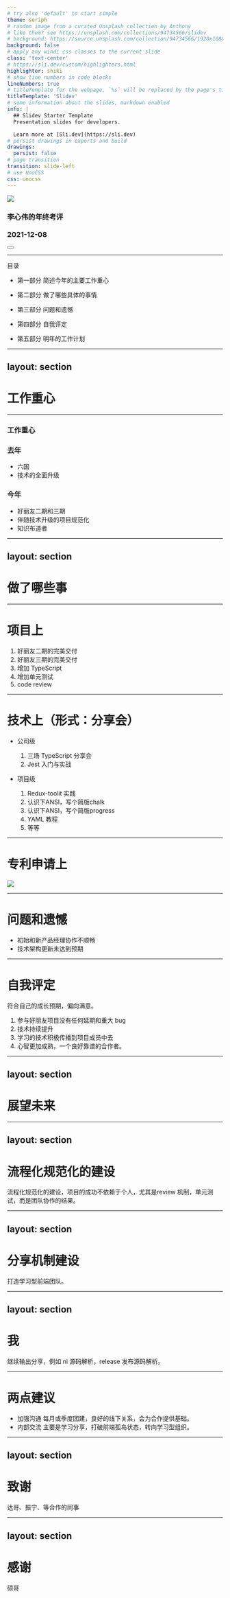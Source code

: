 ```yaml
---
# try also 'default' to start simple
theme: seriph
# random image from a curated Unsplash collection by Anthony
# like them? see https://unsplash.com/collections/94734566/slidev
# background: https://source.unsplash.com/collection/94734566/1920x1080
background: false
# apply any windi css classes to the current slide
class: 'text-center'
# https://sli.dev/custom/highlighters.html
highlighter: shiki
# show line numbers in code blocks
lineNumbers: true
# titleTemplate for the webpage, `%s` will be replaced by the page's title
titleTemplate: 'Slidev'
# some information about the slides, markdown enabled
info: |
  ## Slidev Starter Template
  Presentation slides for developers.

  Learn more at [Sli.dev](https://sli.dev)
# persist drawings in exports and build
drawings:
  persist: false
# page transition
transition: slide-left
# use UnoCSS
css: unocss
---
```


<div grid="~ cols-2 gap-2" m="-t-2">


<img border="rounded" w-full src="https://github.com/condorheroblog/review-work/assets/47056890/162c0db7-37ef-4e62-b1cd-08229b9214c9" />

<h3>
	李心伟的年终考评
	<br />
	<br />
	2021-12-08
</h3>


</div>

<div class="abs-br m-6 flex gap-2">
	<button @click="$slidev.nav.openInEditor()" title="Open in Editor" class="text-xl icon-btn opacity-50 !border-none !hover:text-white">
		<carbon:edit />
	</button>
	<a href="https://github.com/condorheroblog/review-work" target="_blank" alt="GitHub"
		class="text-xl icon-btn opacity-50 !border-none !hover:text-white">
		<carbon-logo-github />
	</a>
</div>

---

目录

- 第一部分 简述今年的主要工作重心

- 第二部分 做了哪些具体的事情

- 第三部分 问题和遗憾

- 第四部分 自我评定

- 第五部分 明年的工作计划

---
layout: section
---

# 工作重心

---

### 工作重心

<div grid="~ cols-2 gap-2" m="-t-2">

<div border-1 p-10 mt-30>

<h3 text-center>去年</h3>
<ul>
	<li>六国</li>
	<li>技术的全面升级</li>
</ul>

</div>

<div border-1 p-10 mt-30>

<h3 text-center>今年</h3>
<ul>
	<li>好丽友二期和三期</li>
	<li>伴随技术升级的项目规范化</li>
	<li>知识布道者</li>
</ul>

</div>

</div>

---
layout: section
---

# 做了哪些事

---

# 项目上

1. 好丽友二期的完美交付
2. 好丽友三期的完美交付
3. 增加 TypeScript
4. 增加单元测试
5. code review

---

# 技术上（形式：分享会）

- 公司级

	1. 三场 TypeScript 分享会
	2. Jest 入门与实战

- 项目级

	1. Redux-toolit 实践
	2. 认识下ANSI，写个简版chalk
	3. 认识下ANSI，写个简版progress
	4. YAML 教程
	5. 等等

---

# 专利申请上

![](https://github.com/condorheroblog/review-work/assets/47056890/f3f08aa5-1239-4f7b-9fec-c2a9cb8b6716)

---

# 问题和遗憾

- 初始和新产品经理协作不顺畅
- 技术架构更新未达到预期

---

# 自我评定

符合自己的成长预期，偏向满意。

1. 参与好丽友项目没有任何延期和重大 bug
2. 技术持续提升
3. 学习的技术积极传播到项目成员中去
4. 心智更加成熟，一个良好靠谱的合作者。

---
layout: section
---

# 展望未来

---
layout: section
---

# 流程化规范化的建设

流程化规范化的建设，项目的成功不依赖于个人，尤其是review 机制，单元测试，而是团队协作的结果。

---
layout: section
---

# 分享机制建设

打造学习型前端团队。

---
layout: section
---

# 我

继续输出分享，例如 ni 源码解析，release 发布源码解析。

---

# 两点建议

- 加强沟通
	每月或季度团建，良好的线下关系，会为合作提供基础。
- 内部交流
	主要是学习分享，打破前端孤岛状态，转向学习型组织。

---
layout: section
---

# 致谢

达哥、振宁、等合作的同事

---
layout: section
---

# 感谢

硕哥
